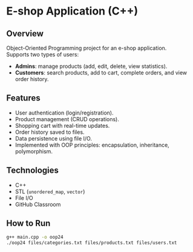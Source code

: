 # E-shop Application (C++)

## Overview
Object-Oriented Programming project for an e-shop application.  
Supports two types of users:
- **Admins**: manage products (add, edit, delete, view statistics).  
- **Customers**: search products, add to cart, complete orders, and view order history.  

## Features
- User authentication (login/registration).
- Product management (CRUD operations).
- Shopping cart with real-time updates.
- Order history saved to files.
- Data persistence using file I/O.
- Implemented with OOP principles: encapsulation, inheritance, polymorphism.

## Technologies
- C++  
- STL (`unordered_map`, `vector`)  
- File I/O  
- GitHub Classroom  

## How to Run
```bash
g++ main.cpp -o oop24
./oop24 files/categories.txt files/products.txt files/users.txt
